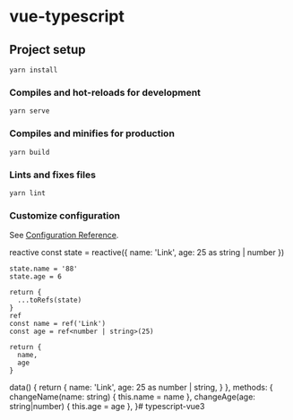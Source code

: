 # vue-typescript

## Project setup
```
yarn install
```

### Compiles and hot-reloads for development
```
yarn serve
```

### Compiles and minifies for production
```
yarn build
```

### Lints and fixes files
```
yarn lint
```

### Customize configuration
See [Configuration Reference](https://cli.vuejs.org/config/).


  reactive
    const state = reactive({
      name: 'Link',
      age: 25 as string | number
    })

    state.name = '88'
    state.age = 6

    return {
      ...toRefs(state)
    }
    ref
    const name = ref('Link')
    const age = ref<number | string>(25)

    return {
      name,
      age
    }

  data() {
    return {
      name: 'Link',
      age: 25 as number | string,
    }
  },
  methods: {
    changeName(name: string) {
      this.name = name
    },
    changeAge(age: string|number) {
      this.age = age
    },
  }# typescript-vue3
